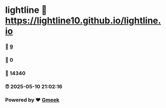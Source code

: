 # lightline :link: https://lightline10.github.io/lightline.io 
### :page_facing_up: [9](https://lightline10.github.io/lightline.io/tag.html) 
### :speech_balloon: 0 
### :hibiscus: 14340 
### :alarm_clock: 2025-05-10 21:02:16 
### Powered by :heart: [Gmeek](https://github.com/Meekdai/Gmeek)
